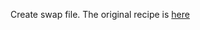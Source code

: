 Create swap file. The original recipe is [here](http://qiita.com/naoya@github/items/2059e3755962e907315e)
